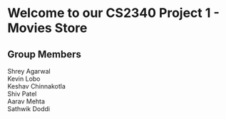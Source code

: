 # Welcome to our CS2340 Project 1 - Movies Store

## Group Members
Shrey Agarwal  
Kevin Lobo  
Keshav Chinnakotla  
Shiv Patel  
Aarav Mehta  
Sathwik Doddi  
